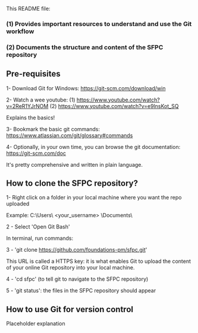 This README file:
### (1) Provides important resources to understand and use the Git workflow 
### (2) Documents the structure and content of the SFPC repository

## Pre-requisites

1- Download Git for Windows: https://git-scm.com/download/win 

2- Watch a wee youtube: (1) https://www.youtube.com/watch?v=2ReR1YJrNOM (2) https://www.youtube.com/watch?v=e9lnsKot_SQ

Explains the basics!

3- Bookmark the basic git commands: https://www.atlassian.com/git/glossary#commands

4- Optionally, in your own time, you can browse the git documentation: https://git-scm.com/doc

It's pretty comprehensive and written in plain language.

## How to clone the SFPC repository? 

1- Right click on a folder in your local machine where you want the repo uploaded 

Example: C:\Users\ <your_username> \Documents\

2 - Select 'Open Git Bash'

In terminal, run commands:

3 - 'git clone <https://github.com/foundations-pm/sfpc.git>' 

This URL is called a HTTPS key: it is what enables Git to upload the content of your online Git repository into your local machine.

4 - 'cd sfpc' (to tell git to navigate to the SFPC repository)

5 - 'git status': the files in the SFPC repository should appear

## How to use Git for version control

Placeholder explanation
